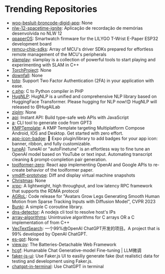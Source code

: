 # Trending Repositories

- [woo-besluit-broncode-digid-app](https://github.com/MinBZK/woo-besluit-broncode-digid-app): None
- [nlw-12-spacetime-ignite](https://github.com/rocketseat-education/nlw-12-spacetime-ignite): Aplicação de recordação de memórias desenvolvida no NLW 12
- [qpaperOS](https://github.com/qewer33/qpaperOS): Smartwatch firmware for the LILYGO T-Wrist E-Paper ESP32 development board
- [remcu-chip-sdks](https://github.com/remotemcu/remcu-chip-sdks): Array of MCU's driver SDKs prepared for effortless remote management of the MCU's peripherals
- [slamplay](https://github.com/luigifreda/slamplay): slamplay is a collection of powerful tools to start playing and experimenting with SLAM in C++
- [TorchProject](https://github.com/PeiranLi0930/TorchProject): None
- [downfall](https://github.com/flowyroll/downfall): None
- [totp](https://github.com/epicweb-dev/totp): Support Two Factor Authentication (2FA) in your application with ease.
- [c.php](https://github.com/tsoding/c.php): C to Python compiler in PHP
- [HugNLP](https://github.com/wjn1996/HugNLP): HugNLP is a unified and comprehensive NLP library based on HuggingFace Transformer. Please hugging for NLP now!😊 HugNLP will released to @HugAILab
- [ziplm](https://github.com/Futrell/ziplm): None
- [api](https://github.com/instant-dev/api): Instant API: Build type-safe web APIs with JavaScript
- [a](https://github.com/ddddddeon/a): CLI tool to generate code from GPT3
- [KMPTemplate](https://github.com/Kashif-E/KMPTemplate): A KMP Template targeting Multiplatform Compose Android, IOS and Desktop. Get started with zero effort.
- [app-icon-badge](https://github.com/obytes/app-icon-badge): 🧩 Expo plugin/library to add badges for your app icon: banner, ribbon, and fully customizable.
- [tuneAI](https://github.com/emmethalm/tuneAI): TuneAI or "autoFinetune" is an effortless way to fine tune an OpenAI model based on YouTube or text input. Automating transcript cleaning & prompt-completion pair generation.
- [toolformer-zero](https://github.com/minosvasilias/toolformer-zero): React app implementing OpenAI and Google APIs to re-create behavior of the toolformer paper.
- [vmdiff-prototype](https://github.com/vmdiff/vmdiff-prototype): Diff and display virtual machine snapshots
- [Christmas](https://github.com/Maldev-Academy/Christmas): None
- [xrpc](https://github.com/yj8023xx/xrpc): A lightweight, high throughput, and low latency RPC framework that supports the RDMA protocol
- [AGRoL](https://github.com/facebookresearch/AGRoL): Code release for "Avatars Grow Legs Generating Smooth Human Motion from Sparse Tracking Inputs with Diffusion Model", CVPR 2023
- [Bunki](https://github.com/Keith-Cancel/Bunki): A simple C coroutine library.
- [dns-detector](https://github.com/sun0day/dns-detector): A nodejs cli tool to resolve host's IPs
- [array-algorithms](https://github.com/clibraries/array-algorithms): Unintrusive algorithms for C arrays OR a C implementation of <algorithm> from C++
- [VecTextSearch](https://github.com/szpnygo/VecTextSearch): 一个99%由OpenAI ChatGPT开发的项目。A project that is 99% developed by OpenAI ChatGPT.
- [es-gpt](https://github.com/hunkim/es-gpt): None
- [view.py](https://github.com/ZeroIntensity/view.py): The Batteries-Detachable Web Framework
- [hcgf](https://github.com/hscspring/hcgf): Humanable Chat Generative-model Fine-tuning | LLM微调
- [faker-js-ui](https://github.com/jofftiquez/faker-js-ui): Use Faker.js UI to easiliy generate fake (but realistic) data for testing and development using Faker.js.
- [chatgpt-in-terminal](https://github.com/xiaoxx970/chatgpt-in-terminal): Use ChatGPT in terminal
